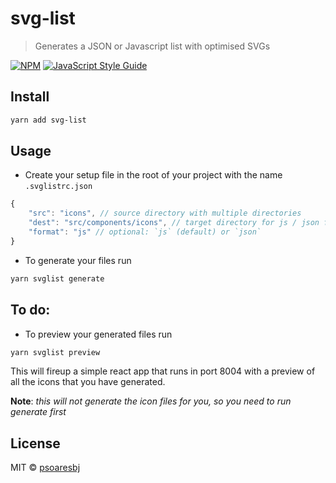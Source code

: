 # svg-list

> Generates a JSON or Javascript list with optimised SVGs

[![NPM](https://img.shields.io/npm/v/@psoares/svg-list.svg)](https://www.npmjs.com/package/@psoares/svg-list) [![JavaScript Style Guide](https://img.shields.io/badge/code_style-standard-brightgreen.svg)](https://standardjs.com)

## Install

```bash
yarn add svg-list
```

## Usage

- Create your setup file in the root of your project with the name `.svglistrc.json`
```javascript
{
    "src": "icons", // source directory with multiple directories
    "dest": "src/components/icons", // target directory for js / json fiiles
    "format": "js" // optional: `js` (default) or `json`
}
```

- To generate your files run
```bash
yarn svglist generate
```

## To do:

- To preview your generated files run
```bash
yarn svglist preview
```
This will fireup a simple react app that runs in port 8004 with a preview of all the icons that you have generated.

**Note**: *this will not generate the icon files for you, so you need to run generate first*

## License

MIT © [psoaresbj](https://github.com/psoaresbj)
